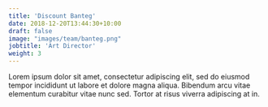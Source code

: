 ```yaml
---
title: 'Discount Banteg'
date: 2018-12-20T13:44:30+10:00
draft: false
image: "images/team/banteg.png"
jobtitle: 'Art Director'
weight: 3
---
```


Lorem ipsum dolor sit amet, consectetur adipiscing elit, sed do eiusmod tempor incididunt ut labore et dolore magna aliqua. Bibendum arcu vitae elementum curabitur vitae nunc sed. Tortor at risus viverra adipiscing at in.
